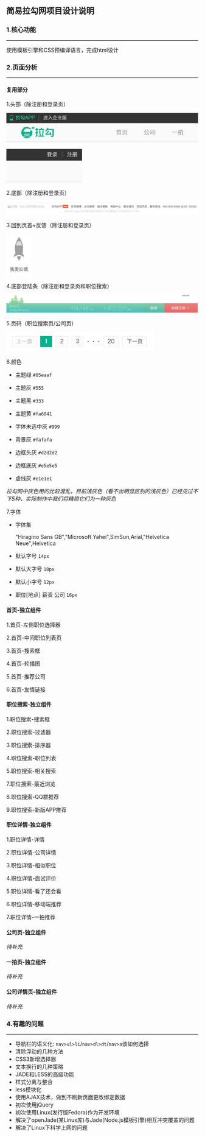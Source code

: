 
## 简易拉勾网项目设计说明

### 1.核心功能

***

使用模板引擎和CSS预编译语言，完成html设计



### 2.页面分析

***

#### 复用部分

1.头部（除注册和登录页）

![](README/header.jpg)


![](README/header2.jpg)

2.底部（除注册和登录页）

![](README/footer.jpg)

3.回到页首+反馈（除注册和登录页）

![](README/components-rocket.jpg)

4.底部登陆条（除注册和登录页和职位搜索）

![](README/components-login.jpg)

5.页码（职位搜索页/公司页）

![](README/components-pages.jpg)

6.颜色

* 主题绿 `#05eaaf`

* 主题灰 `#555`

* 主题黑 `#333`

* 主题黄 `#fa6041`

* 字体未选中灰 `#999`

* 背景灰 `#fafafa`

* 边框头灰 `#d2d2d2`

* 边框底灰 `#e5e5e5`

* 虚线灰 `#e1e1e1`

*拉勾网中灰色用的比较混乱，目前浅灰色（看不出明显区别的浅灰色）已经见过不下5种，实际制作中我们将精简它们为一种灰色*

7.字体

* 字体集 

	"Hiragino Sans GB","Microsoft Yahei",SimSun,Arial,"Helvetica Neue",Helvetica
	
* 默认字号 `14px`

* 默认大字号 `18px`

* 默认小字号 `12px`

* 职位[地点] 薪资 公司 `16px`

#### 首页-独立组件

1.首页-左侧职位选择器

2.首页-中间职位列表页

3.首页-搜索框

4.首页-轮播图

5.首页-推荐公司

6.首页-友情链接

#### 职位搜索-独立组件

1.职位搜索-搜索框

2.职位搜索-过滤器

3.职位搜索-排序器

4.职位搜索-职位列表

5.职位搜索-相关搜索

7.职位搜索-最近浏览

8.职位搜索-QQ群推荐

9.职位搜索-新版APP推荐

#### 职位详情-独立组件

1.职位详情-详情

2.职位详情-公司详情

3.职位详情-相似职位

4.职位详情-面试评价

5.职位详情-看了还会看

6.职位详情-移动端推荐

7.职位详情-一拍推荐

#### 公司页-独立组件

*待补充*


#### 一拍页-独立组件

*待补充*

#### 公司详情页-独立组件

*待补充*

### 4.有趣的问题

***

* 导航栏的语义化: `nav>ul>li`/`nav>dl>dt`/`nav>a`该如何选择
* 清除浮动的几种方法
* CSS3新增选择器
* 文本换行的几种策略
* JADE和LESS的高级功能
* 样式分离与整合
* less模块化
* 使用AJAX技术，做到不刷新页面更改绑定数据
* 初次使用jQuery
* 初次使用Linux(发行版Fedora)作为开发环境
* 解决了openJade(某Linux库)与Jade(Node.js模板引擎)相互冲突覆盖的问题
* 解决了Linux下科学上网的问题
